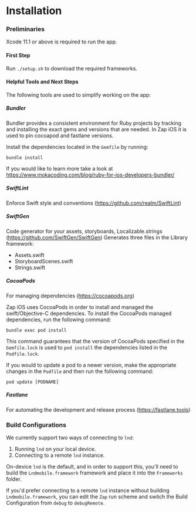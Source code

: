 # Installation

### Preliminaries

Xcode 11.1 or above is required to run the app.

#### First Step
Run `./setup.sh` to download the required frameworks.

#### Helpful Tools and Next Steps

The following tools are used to simplify working on the app:

##### Bundler

Bundler provides a consistent environment for Ruby projects by tracking and installing the exact gems and versions that are needed. In Zap iOS it is used to pin cocoapod and fastlane versions.

Install the dependencies located in the `Gemfile` by running:

```
bundle install
```

If you would like to learn more take a look at https://www.mokacoding.com/blog/ruby-for-ios-developers-bundler/

##### SwiftLint

Enforce Swift style and conventions (https://github.com/realm/SwiftLint)

##### SwiftGen

Code generator for your assets, storyboards, Localizable.strings (https://github.com/SwiftGen/SwiftGen)
Generates three files in the Library framework:

* Assets.swift
* StoryboardScenes.swift
* Strings.swift

##### CocoaPods

For managing dependencies (https://cocoapods.org)

Zap iOS uses CocoaPods in order to install and managed the swift/Objective-C dependencies. To install the CocoaPods managed dependencies, run the following command:

```
bundle exec pod install
```

This command guarantees that the version of CocoaPods specified in the `Gemfile.lock` is used to `pod install` the dependencies listed in the `Podfile.lock`.

If you would to update a pod to a newer version, make the appropriate changes in the `Podfile` and then run the following command:

```
pod update [PODNAME]
```

##### Fastlane

For automating the development and release process (https://fastlane.tools)

### Build Configurations

We currently support two ways of connecting to `lnd`:

1. Running `lnd` on your local device.
2. Connecting to a remote `lnd` instance.

On-device `lnd` is the default, and in order to support this, you'll need to build the
`Lndmobile.framework` framework and place it into the `Frameworks` folder.

If you'd prefer connecting to a remote `lnd` instance without building `Lndmobile.framework`,
you can edit the `Zap` run scheme and switch the Build Configuration from `debug` to `debugRemote`.

